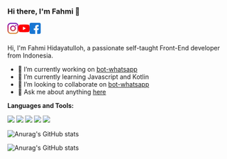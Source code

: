 ### Hi there, I'm Fahmi 👋

<a href="https://instagram.com/fahmicog">
  <img align="left" alt="Fahmi Hdytllah | Instagram" width="25px" src="https://github.com/fahmicog/fahmicog/raw/main/assets/instagram.png" />
</a>
<a href="https://www.youtube.com/c/FahmiCog">
  <img align="left" alt="Fahmi Hdytllah | Youtube" width="25px" src="https://github.com/fahmicog/fahmicog/raw/main/assets/youtube.png" />
</a>
<a href="https://www.facebook.com/fahmicoeg">
  <img align="left" alt="Fahmi Hdytllah | Facebook" width="25px" src="https://github.com/fahmicog/fahmicog/raw/main/assets/facebook.png" />
</a>

<br />
<br />

Hi, I'm Fahmi Hidayatulloh, a passionate self-taught Front-End developer from Indonesia.

- 🔭 I’m currently working on [bot-whatsapp](https://github.com/fahmicog/fambot)
- 🌱 I’m currently learning Javascript and Kotlin
- 👯 I’m looking to collaborate on [bot-whatsapp](https://github.com/fahmicog/fambot)
- 💬 Ask me about anything [here](https://github.com/fahmicog/fahmicog/issues)


**Languages and Tools:**  

<code><img src="https://img.shields.io/badge/-JavaScript-black?style=flat-square&logo=javascript" /></code>
<code><img src="https://img.shields.io/badge/-Node.js-black?style=flat-square&logo=Node.js" /></code>
<code><img src="https://img.shields.io/badge/-HTML5-black?style=flat-square&logo=html5&logoColor=e34f26" /></code>
<code><img src="https://img.shields.io/badge/-CSS3-black?style=flat-square&logo=css3&logoColor=1572b6" /></code>
<code><img src="https://img.shields.io/badge/-Python-black?style=flat-square&logo=python" /></code>


![Anurag's GitHub stats](https://github-readme-stats.vercel.app/api?username=fahmicog&show_icons=true&theme=tokyonight)

![Anurag's GitHub stats](https://github-readme-stats.vercel.app/api/top-langs/?username=fahmicog&theme=tokyonight&hide_border=false&layout=compact)
